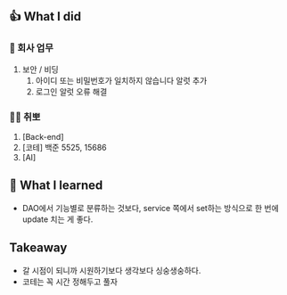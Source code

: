 ## 👍 What I did
### 💸 회사 업무
1. 보안 / 비딩
   1. 아이디 또는 비밀번호가 일치하지 않습니다 알럿 추가
   2. 로그인 알럿 오류 해결
### 👩‍💻 취뽀
1. [Back-end] 
2. [코테] 백준 5525, 15686
3. [AI]
  
## 👊 What I learned
- DAO에서 기능별로 분류하는 것보다, service 쪽에서 set하는 방식으로 한 번에 update 치는 게 좋다.

## Takeaway
- 갈 시점이 되니까 시원하기보다 생각보다 싱숭생숭하다.
- 코테는 꼭 시간 정해두고 풀자